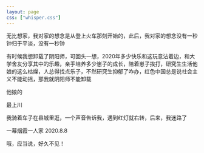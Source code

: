 ```yaml
---
layout: page
css: ["whisper.css"]
---
```


<p class='pp'>无比想家，我对家的想念是从登上火车那刻开始的，此后，我对家的想念没有一秒钟归于平淡，没有一秒钟 </p>  


<p class='pp'>有时候我想卸载了阴阳师，可回头一想，2020年多少快乐和这玩意沾着边，和大学舍友分享其中的乐趣，亲手培养多少崽子的成长，陪着崽子挨打，研究生生活他娘的这么枯燥，人总得找点乐子，不然研究生抑郁了咋办，红色中国总是说社会主义不能动摇，那我就阴阳师不能卸载</p>  

<p class='pp'>他娘的</p>

<p class='pp'>最上川</p>

<p class='pp'>我骑着车子在县城里逛，一个声音告诉我，遇到红灯就右转，后来，我迷路了</p>
<p class='pp'>一幕烟霞一人家 2020.8.8</p>
<p class='pp'>哦，应当说，好久不见！</p>